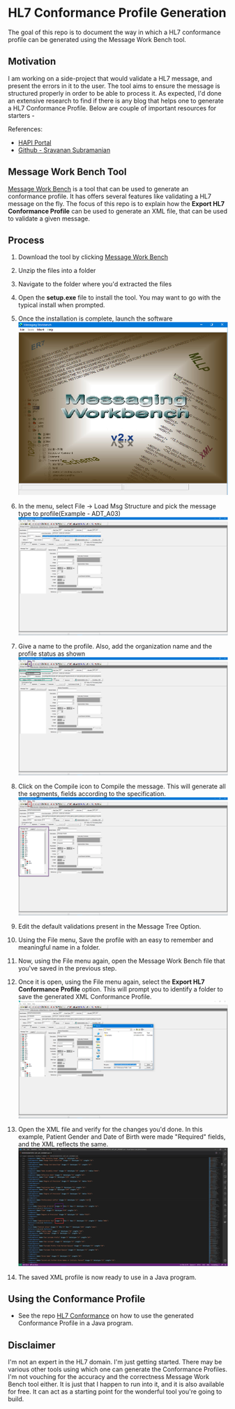 # HL7 Conformance Profile Generation

The goal of this repo is to document the way in which a HL7 conformance profile can be generated using the Message Work Bench tool.

## Motivation

I am working on a side-project that would validate a HL7 message, and present the errors in it to the user. The tool aims to ensure the message is structured properly in order to be able to process it. As expected, I'd done an extensive research to find if there is any blog that helps one to generate a HL7 Conformance Profile. Below are couple of important resources for starters -

References:

- [HAPI Portal](https://hapifhir.github.io/hapi-hl7v2/conformance.html)
- [Github - Sravanan Subramanian](https://github.com/SaravananSubramanian)

## Message Work Bench Tool

[Message Work Bench](http://www.hl7.org/documentcenter/public/wg/ictc/MWB%20Release%206.8.zip) is a tool that can be used to generate an conformance profile. It has offers several features like validating a HL7 message on the fly. The focus of this repo is to explain how the **Export HL7 Conformance Profile** can be used to generate an XML file, that can be used to validate a given message.

## Process

1. Download the tool by clicking [Message Work Bench](http://www.hl7.org/documentcenter/public/wg/ictc/MWB%20Release%206.8.zip)
2. Unzip the files into a folder
3. Navigate to the folder where you'd extracted the files
4. Open the **setup.exe** file to install the tool. You may want to go with the typical install when prompted.
5. Once the installation is complete, launch the software ![Launch](images/Launch.jpg)
6. In the menu, select File -> Load Msg Structure and pick the message type to profile(Example - ADT_A03) ![LoadMsgStructure](images/LoadMsgStructure.jpg)
7. Give a name to the profile. Also, add the organization name and the profile status as shown ![NameProfile](images/NamingProfile.jpg)
8. Click on the Compile icon to Compile the message. This will generate all the segments, fields according to the specification. ![Compile Message](images/CompilingMessage.jpg)

9. Edit the default validations present in the Message Tree Option.

10. Using the File menu, Save the profile with an easy to remember and meaningful name in a folder.

11. Now, using the File menu again, open the Message Work Bench file that you've saved in the previous step.

12. Once it is open, using the File menu again, select the **Export HL7 Conformance Profile** option. This will prompt you to identify a folder to save the generated XML Conformance Profile. ![Save XML Profile](images/ExportProfile.jpg)

13. Open the XML file and verify for the changes you'd done. In this example, Patient Gender and Date of Birth were made "Required" fields, and the XML reflects the same. ![Final XML File](images/FinalFile.jpg)

14. The saved XML profile is now ready to use in a Java program.

## Using the Conformance Profile

- See the repo [HL7 Conformance](https://github.com/castasint/HL7Conformance) on how to use the generated Conformance Profile in a Java program.

## Disclaimer

I'm not an expert in the HL7 domain. I'm just getting started. There may be various other tools using which one can generate the Conformance Profiles. I'm not vouching for the accuracy and the correctness Message Work Bench tool either. It is just that I happen to run into it, and it is also available for free. It can act as a starting point for the wonderful tool you're going to build.
